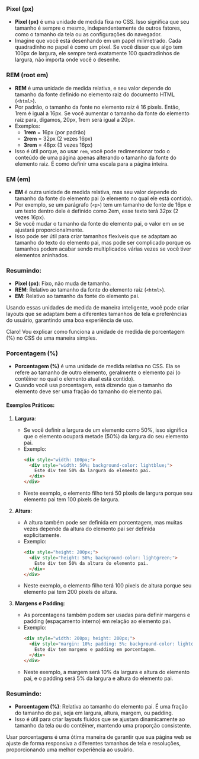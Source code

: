 ### Pixel (px)

- **Pixel (px)** é uma unidade de medida fixa no CSS. Isso significa que seu tamanho é sempre o mesmo, independentemente de outros fatores, como o tamanho da tela ou as configurações do navegador.
- Imagine que você está desenhando em um papel milimetrado. Cada quadradinho no papel é como um pixel. Se você disser que algo tem 100px de largura, ele sempre terá exatamente 100 quadradinhos de largura, não importa onde você o desenhe.

### REM (root em)
- **REM** é uma unidade de medida relativa, e seu valor depende do tamanho da fonte definido no elemento raiz do documento HTML (`<html>`).
- Por padrão, o tamanho da fonte no elemento raiz é 16 pixels. Então, 1rem é igual a 16px. Se você aumentar o tamanho da fonte do elemento raiz para, digamos, 20px, 1rem será igual a 20px.
- Exemplos:
  - **1rem** = 16px (por padrão)
  - **2rem** = 32px (2 vezes 16px)
  - **3rem** = 48px (3 vezes 16px)
- Isso é útil porque, ao usar `rem`, você pode redimensionar todo o conteúdo de uma página apenas alterando o tamanho da fonte do elemento raiz. É como definir uma escala para a página inteira.

### EM (em)
- **EM** é outra unidade de medida relativa, mas seu valor depende do tamanho da fonte do elemento pai (o elemento no qual ele está contido).
- Por exemplo, se um parágrafo (`<p>`) tem um tamanho de fonte de 16px e um texto dentro dele é definido como 2em, esse texto terá 32px (2 vezes 16px).
- Se você mudar o tamanho da fonte do elemento pai, o valor em `em` se ajustará proporcionalmente.
- Isso pode ser útil para criar tamanhos flexíveis que se adaptam ao tamanho do texto do elemento pai, mas pode ser complicado porque os tamanhos podem acabar sendo multiplicados várias vezes se você tiver elementos aninhados.

### Resumindo:
- **Pixel (px)**: Fixo, não muda de tamanho.
- **REM**: Relativo ao tamanho da fonte do elemento raiz (`<html>`).
- **EM**: Relativo ao tamanho da fonte do elemento pai.

Usando essas unidades de medida de maneira inteligente, você pode criar layouts que se adaptam bem a diferentes tamanhos de tela e preferências do usuário, garantindo uma boa experiência de uso.


Claro! Vou explicar como funciona a unidade de medida de porcentagem (%) no CSS de uma maneira simples.

### Porcentagem (%)
- **Porcentagem (%)** é uma unidade de medida relativa no CSS. Ela se refere ao tamanho de outro elemento, geralmente o elemento pai (o contêiner no qual o elemento atual está contido).
- Quando você usa porcentagem, está dizendo que o tamanho do elemento deve ser uma fração do tamanho do elemento pai.

#### Exemplos Práticos:

1. **Largura**:
   - Se você definir a largura de um elemento como 50%, isso significa que o elemento ocupará metade (50%) da largura do seu elemento pai.
   - Exemplo:
     ```html
     <div style="width: 100px;">
       <div style="width: 50%; background-color: lightblue;">
         Este div tem 50% da largura do elemento pai.
       </div>
     </div>
     ```
   - Neste exemplo, o elemento filho terá 50 pixels de largura porque seu elemento pai tem 100 pixels de largura.

2. **Altura**:
   - A altura também pode ser definida em porcentagem, mas muitas vezes depende da altura do elemento pai ser definida explicitamente.
   - Exemplo:
     ```html
     <div style="height: 200px;">
       <div style="height: 50%; background-color: lightgreen;">
         Este div tem 50% da altura do elemento pai.
       </div>
     </div>
     ```
   - Neste exemplo, o elemento filho terá 100 pixels de altura porque seu elemento pai tem 200 pixels de altura.

3. **Margens e Padding**:
   - As porcentagens também podem ser usadas para definir margens e padding (espaçamento interno) em relação ao elemento pai.
   - Exemplo:
     ```html
     <div style="width: 200px; height: 200px;">
       <div style="margin: 10%; padding: 5%; background-color: lightcoral;">
         Este div tem margens e padding em porcentagem.
       </div>
     </div>
     ```
   - Neste exemplo, a margem será 10% da largura e altura do elemento pai, e o padding será 5% da largura e altura do elemento pai.

### Resumindo:
- **Porcentagem (%)**: Relativa ao tamanho do elemento pai. É uma fração do tamanho do pai, seja em largura, altura, margem, ou padding.
- Isso é útil para criar layouts fluidos que se ajustam dinamicamente ao tamanho da tela ou do contêiner, mantendo uma proporção consistente.

Usar porcentagens é uma ótima maneira de garantir que sua página web se ajuste de forma responsiva a diferentes tamanhos de tela e resoluções, proporcionando uma melhor experiência ao usuário.